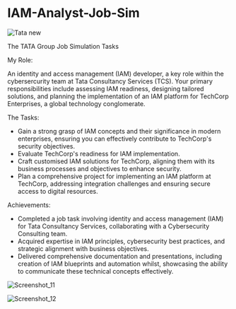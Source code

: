 # IAM-Analyst-Job-Sim


![Tata new](https://github.com/Abdurr224/IAM-Analyst-Job-Sim/assets/166424757/ae246c0e-4acb-4cd5-a44c-d0d4d6bb2833)


The TATA Group Job Simulation Tasks

My Role:

An identity and access management (IAM) developer, a key role within the cybersercurity team at Tata Consultancy Services (TCS).
Your primary responsibilities include assessing IAM readiness, designing tailored solutions, and planning the implementation 
of an IAM platform for TechCorp Enterprises, a global technology conglomerate.

The Tasks:
- Gain a strong grasp of IAM concepts and their significance in modern enterprises, ensuring you can effectively contribute to TechCorp's security objectives.
- Evaluate TechCorp's readiness for IAM implementation.
- Craft customised IAM solutions for TechCorp, aligning them with its business processes and objectives to enhance security.
- Plan a comprehensive project for implementing an IAM platform at TechCorp, addressing integration challenges and ensuring secure access to digital resources.

Achievements:
- Completed a job task involving identity and access management (IAM) for Tata Consultancy Services, collaborating with a Cybersecurity Consulting team.
- Acquired expertise in IAM principles, cybersecurity best practices, and strategic alignment with business objectives.
- Delivered comprehensive documentation and presentations, including creation of IAM blueprints and automation whilst, showcasing the ability to communicate these technical concepts effectively.


![Screenshot_11](https://github.com/Abdurr224/TATA-IAM-Analyst-Job-Sim/assets/166424757/57f51ca0-8355-4298-9fe6-bb5dd85e10c7)


![Screenshot_12](https://github.com/Abdurr224/TATA-IAM-Analyst-Job-Sim/assets/166424757/63abf685-8c9b-40c9-bf5c-e23488fc152a)


